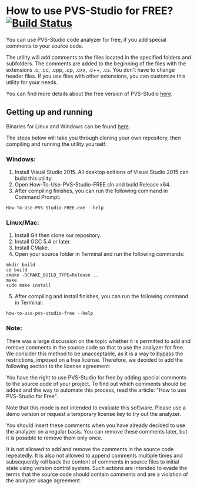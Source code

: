 How to use PVS-Studio for FREE? [![Build Status](https://travis-ci.org/viva64/how-to-use-pvs-studio-free.svg?branch=master)](https://travis-ci.org/viva64/how-to-use-pvs-studio-free)
===============================

  You can use PVS-Studio code analyzer for free, if you add special comments
  to your source code.

  The utility will add comments to the files located in the specified folders
  and subfolders. The comments are added to the beginning of the files with the
  extensions .c, .cc, .cpp, .cp, .cxx, .c++, .cs. You don't have to change header
  files. If you use files with other extensions, you can customize this utility
  for your needs.

  You can find more details about the free version of PVS-Studio [here](https://www.viva64.com/en/b/0457/).

Getting up and running
----------------------

  Binaries for Linux and Windows can be found [here](https://github.com/viva64/how-to-use-pvs-studio-free/releases).
  
  The steps below will take you through cloning your own repository, then compiling and running the utility yourself:

### Windows:

  1. Install Visual Studio 2015. All desktop editions of Visual Studio 2015 can build this utility.
  2. Open How-To-Use-PVS-Studio-FREE.sln and build Release x64.
  3. After compiling finishes, you can run the following command in Command Prompt:

  ```
  How-To-Use-PVS-Studio-FREE.exe --help
  ```

### Linux/Mac:

  1. Install Git then clone our repository.
  2. Install GCC 5.4 or later.
  3. Install CMake.
  4. Open your source folder in Terminal and run the following commands:

  ```
  mkdir build
  cd build
  cmake -DCMAKE_BUILD_TYPE=Release ..
  make
  sudo make install
  ```

  5. After compiling and install finishes, you can run the following command in Terminal:

  ```
  how-to-use-pvs-studio-free --help
  ```

### Note:

There was a large discussion on the topic whether it is permitted to add and remove comments in the source code so that to use the analyzer for free. We consider this method to be unacceptable, as it is a way to bypass the restrictions, imposed on a free license. Therefore, we decided to add the following section to the license agreement:

You have the right to use PVS-Studio for free by adding special comments to the source code of your project. To find out which comments should be added and the way to automate this process, read the article: "How to use PVS-Studio for Free".

Note that this mode is not intended to evaluate this software. Please use a demo version or request a temporary license key to try out the analyzer.

You should insert these comments when you have already decided to use the analyzer on a regular basis. You can remove these comments later, but it is possible to remove them only once.

It is not allowed to add and remove the comments in the source code repeatedly. It is also not allowed to append comments multiple times and subsequently roll back the content of comments in source files to initial state using version control system. Such actions are intended to evade the terms that the source code should contain comments and are a violation of the analyzer usage agreement.
